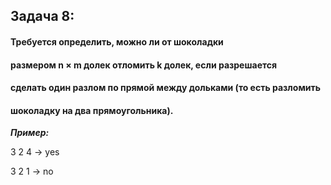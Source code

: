 ## Задача 8: 
#### Требуется определить, можно ли от шоколадки 
#### размером n × m долек отломить k долек, если разрешается 
#### сделать один разлом по прямой между дольками (то есть разломить 
#### шоколадку на два прямоугольника).

*__Пример:__*

3 2 4 -> yes

3 2 1 -> no
